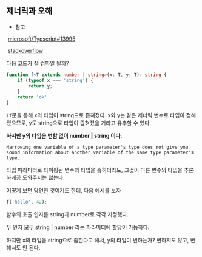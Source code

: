 ## 제너릭과 오해



* 참고

​		[microsoft/Typscript#13995](https://github.com/microsoft/TypeScript/issues/13995)

​		[stackoverflow](https://stackoverflow.com/questions/62582323/typescript-generic-index-types)



다음 코드가 잘 컴파일 될까?

```typescript
function f<T extends number | string>(x: T, y: T): string {
    if (typeof x === 'string') {
        return y;
    }
    return 'ok'
}
```

```if```문을 통해 x의 타입이 string으로 좁혀졌다. x와 y는 같은 제너릭 변수로 타입이 정해졌으므로, y도 string으로 타입이 좁혀졌을 거라고 유추할 수 있다.

**하지만 y의 타입은 변함 없이 number | string 이다.**

```
Narrowing one variable of a type parameter's type does not give you sound information about another variable of the same type parameter's type.
```

타입 파라미터로 타이핑된 변수의 타입을 좁히더라도, 그것이 다른 변수의 타입을 추론하게끔 도와주지는 않는다. 

어떻게 보면 당연한 것이기도 한데, 다음 예시를 보자

```typescript
f('hello', 42);
```

함수의 호출 인자를 string과 number로 각각 지정했다.

두 인자 모두 string | number 라는 파라미터에 할당이 가능하다.

하지만 x의 타입을 string으로 좁힌다고 해서, y의 타입이 변하는가? 변하지도 않고, 변해서도 안 된다.